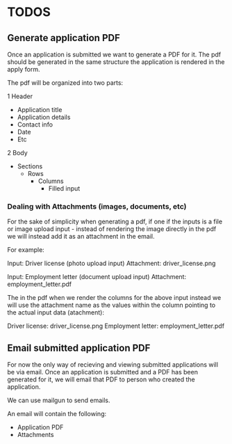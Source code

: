 # TODOS

## Generate application PDF

Once an application is submitted we want to generate a PDF for it. The pdf should be generated in the same structure the application is rendered in the apply form.  

The pdf will be organized into two parts:

1 Header
  - Application title
  - Application details
  - Contact info
  - Date
  - Etc

2 Body
  - Sections
    - Rows
      - Columns
        - Filled input

### Dealing with Attachments (images, documents, etc)

For the sake of simplicity when generating a pdf, if one if the inputs is a file or image upload input - instead of rendering the image directly in the pdf we will instead add it as an attachment in the email.

For example:

Input: Driver license (photo upload input)
Attachment: driver_license.png

Input: Employment letter (document upload input)
Attachment: employment_letter.pdf

The in the pdf when we render the columns for the above input instead we will use the attachment name as the values within the column pointing to the actual input data (atachment):

Driver license: driver_license.png
Employment letter: employment_letter.pdf


## Email submitted application PDF

For now the only way of recieving and viewing submitted applications will be via email. Once an application is submitted and a PDF has been generated for it, we will email that PDF to person who created the application.

We can use mailgun to send emails.

An email will contain the following:

- Application PDF
- Attachments